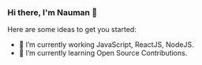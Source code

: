 ### Hi there, I'm Nauman 👋

Here are some ideas to get you started:

- 🔭 I’m currently working JavaScript, ReactJS, NodeJS.
- 🌱 I’m currently learning Open Source Contributions.
